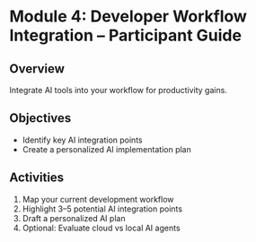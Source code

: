 # Module 4: Developer Workflow Integration – Participant Guide

## Overview
Integrate AI tools into your workflow for productivity gains.

## Objectives
- Identify key AI integration points
- Create a personalized AI implementation plan

## Activities
1. Map your current development workflow
2. Highlight 3–5 potential AI integration points
3. Draft a personalized AI plan
4. Optional: Evaluate cloud vs local AI agents
